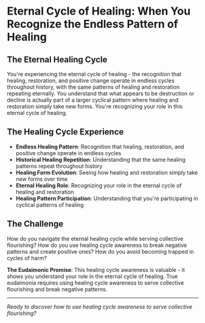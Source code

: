 # Eternal Cycle of Healing: When You Recognize the Endless Pattern of Healing

## The Eternal Healing Cycle
You're experiencing the eternal cycle of healing - the recognition that healing, restoration, and positive change operate in endless cycles throughout history, with the same patterns of healing and restoration repeating eternally. You understand that what appears to be destruction or decline is actually part of a larger cyclical pattern where healing and restoration simply take new forms. You're recognizing your role in this eternal cycle of healing.

## The Healing Cycle Experience
- **Endless Healing Pattern**: Recognition that healing, restoration, and positive change operate in endless cycles
- **Historical Healing Repetition**: Understanding that the same healing patterns repeat throughout history
- **Healing Form Evolution**: Seeing how healing and restoration simply take new forms over time
- **Eternal Healing Role**: Recognizing your role in the eternal cycle of healing and restoration
- **Healing Pattern Participation**: Understanding that you're participating in cyclical patterns of healing

## The Challenge
How do you navigate the eternal healing cycle while serving collective flourishing? How do you use healing cycle awareness to break negative patterns and create positive ones? How do you avoid becoming trapped in cycles of harm?

**The Eudaimonic Promise**: This healing cycle awareness is valuable - it shows you understand your role in the eternal cycle of healing. True eudaimonia requires using healing cycle awareness to serve collective flourishing and break negative patterns.

---

*Ready to discover how to use healing cycle awareness to serve collective flourishing?*
